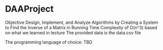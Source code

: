 # DAAProject
Objective Design, Implement, and Analyze Algorithms by Creating a System to Find the Inverse of a Matrix in Running Time Complexity of O(n^3) based on what we learned in lecture
The provided data is the data.csv file

The programming language of choice: TBD
